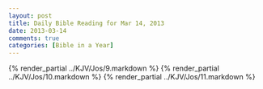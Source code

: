 ```yaml
---
layout: post
title: Daily Bible Reading for Mar 14, 2013
date: 2013-03-14
comments: true
categories: [Bible in a Year]
---
```

{% render_partial ../KJV/Jos/9.markdown %}
{% render_partial ../KJV/Jos/10.markdown %}
{% render_partial ../KJV/Jos/11.markdown %}

